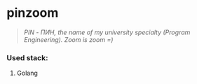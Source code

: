 # pinzoom

> _PIN - ПИН, the name of my university specialty (Program Engineering). Zoom is zoom =)_

### Used stack:
1. Golang
